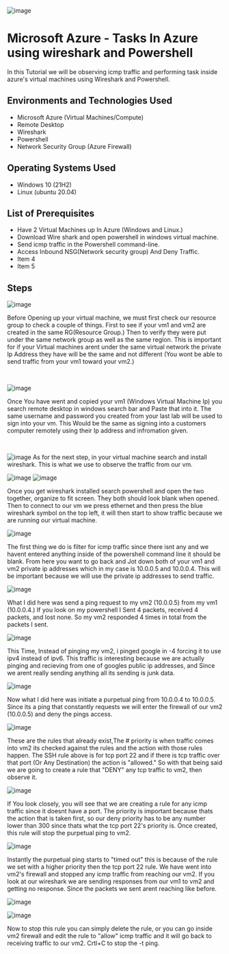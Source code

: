 ![image](https://github.com/EdwinLamarWalker/configure-VM/assets/147763790/c1fc6f41-95af-40fb-8c7c-f638843c7c1a)


<h1>Microsoft Azure - Tasks In Azure using wireshark and Powershell </h1>
In this Tutorial we will be observing icmp traffic and performing task inside azure's virtual machines using Wireshark and Powershell.<br />


<h2>Environments and Technologies Used</h2>

- Microsoft Azure (Virtual Machines/Compute)
- Remote Desktop
- Wireshark
- Powershell
- Network Security Group (Azure Firewall)
  

<h2>Operating Systems Used </h2>

- Windows 10</b> (21H2)
- Linux (ubuntu 20.04)
<h2>List of Prerequisites</h2>

- Have 2 Virtual Machines up In Azure (Windows and Linux.)
- Download Wire shark and open powershell in windows virtual machine.
- Send icmp traffic in the Powershell command-line.
- Access Inbound NSG(Network security group) And Deny Traffic.
- Item 4
- Item 5

<h2> Steps</h2>

![image](https://github.com/EdwinLamarWalker/azure-tasks-wireshark/assets/147763790/6b2dee65-325e-4cc7-9cea-8c47874b980e)

<p>
Before Opening up your virtual machine, we must first check our resource group to check a couple of things. First to see if your vm1 and vm2 are created in the same RG(Resource Group.) Then to verify they were put under the same network group as well as the same region. This is important for if your Virtual machines arent under the same virtual network the private Ip Address they have will be the same and not different (You wont be able to send traffic from your vm1 toward your vm2.) </p>
<br />

![image](https://github.com/EdwinLamarWalker/azure-tasks-wireshark/assets/147763790/392d2cd8-9647-425c-9bc0-0069c9dfdf76)

Once You have went and copied your vm1 (Windows Virtual Machine Ip) you search remote desktop in windows search bar and Paste that into it. The same username and password you created from your last lab will be used to sign into your vm. This Would be the same as signing into a customers computer remotely using their Ip address and infromation given.
</p>
<br />

![image](https://github.com/EdwinLamarWalker/azure-tasks-wireshark/assets/147763790/c629e4c8-658a-440d-bf7a-7743d5a13839)
As for the next step, in your virtual machine search and install wireshark. This is what we use to observe the traffic from our vm.


![image](https://github.com/EdwinLamarWalker/azure-tasks-wireshark/assets/147763790/953916f7-9f60-4889-9a7b-9200a962dfd9)
![image](https://github.com/EdwinLamarWalker/azure-tasks-wireshark/assets/147763790/8f17253a-f665-42fc-9168-752dbb0749c5)

 Once you get wireshark installed search powershell and open the two together, organize to fit screen. They both should look blank when opened. Then to connect to our vm we press ethernet and then press the blue wireshark symbol on the top left, it will then start to show traffic because we are running our virtual machine.

![image](https://github.com/EdwinLamarWalker/azure-tasks-wireshark/assets/147763790/5deb22d5-1a89-462d-8c3b-12a2aa9689ce)


The first thing we do is filter for icmp traffic since there isnt any and we havent entered anything inside of the powershell command line it should be blank. From here you want to go back and Jot down both of your vm1 and vm2 private ip addresses which in my case is 10.0.0.5 and 10.0.0.4. This will be important because we will use the private ip addresses to send traffic.

![image](https://github.com/EdwinLamarWalker/azure-tasks-wireshark/assets/147763790/17f03ab3-b874-4b22-997f-72a09370b12a)

What I did here was send a ping request to my vm2 (10.0.0.5) from my vm1 (10.0.0.4.) If you look on my powershell I Sent 4 packets, received 4 packets, and lost none. So my vm2 responded 4 times in total from the packets I sent.


![image](https://github.com/EdwinLamarWalker/azure-tasks-wireshark/assets/147763790/b560d795-31e3-456f-abcd-d1f7bb2857dc)

This Time, Instead of pinging my vm2, i pinged google in -4 forcing it to use ipv4 instead of ipv6. This traffic is interesting because we are actually pinging and recieving from one of googles public ip addresses, and Since we arent really sending anything all its sending is junk data.


![image](https://github.com/EdwinLamarWalker/azure-tasks-wireshark/assets/147763790/e55529e8-df54-476a-aed8-dadaeabf0b35)

Now what I did here was initiate a purpetual ping from 10.0.0.4 to 10.0.0.5. Since its a ping that constantly requests we will enter the firewall of our vm2 (10.0.0.5) and deny the pings access.


![image](https://github.com/EdwinLamarWalker/azure-tasks-wireshark/assets/147763790/b58f9235-a29f-4851-be78-3546c33f58c1)

These are the rules that already exist,The # priority is when traffic comes into vm2 its checked against the rules and the action with those rules happen. The SSH rule above is for tcp port 22 and if there is tcp traffic over that port (Or Any Destination) the action is "allowed." So with that being said we are going to create a rule that "DENY" any tcp traffic to vm2, then observe it.


![image](https://github.com/EdwinLamarWalker/azure-tasks-wireshark/assets/147763790/023ca85d-27e6-4000-ab1a-dc4671d0fca6)

If You look closely, you will see that we are creating a rule for any icmp traffic since it doesnt have a port. The priority is important because thats the action that is taken first, so our deny priority has to be any number lower than 300 since thats what the tcp port 22's priority is. Once created, this rule will stop the purpetual ping to vm2.


![image](https://github.com/EdwinLamarWalker/azure-tasks-wireshark/assets/147763790/d15ea0e9-8b9c-466f-8f49-e0c0a78be675)

Instantly the purpetual ping starts to "timed out" this is because of the rule we set with a higher priority then the tcp port 22 rule. We have went into vm2's firewall and stopped any icmp traffic from reaching our vm2. If you look at our wireshark we are sending responses from our vm1 to vm2 and getting no response. Since the packets we sent arent reaching like before. 

![image](https://github.com/EdwinLamarWalker/azure-tasks-wireshark/assets/147763790/0b62645b-3f4f-49c6-8a12-3ba58b4ee9a5)

![image](https://github.com/EdwinLamarWalker/azure-tasks-wireshark/assets/147763790/9635646c-ca0e-4368-af57-99da636d1b9f)

Now to stop this rule you can simply delete the rule, or you can go inside vm2 firewall and edit the rule to "allow" icmp traffic and it will go back to receiving traffic to our vm2. Crtl+C to stop the -t ping.

